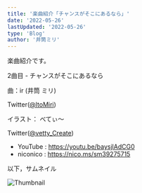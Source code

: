 ```yaml
---
title: '楽曲紹介「チャンスがそこにあるなら」'
date: '2022-05-26'
lastUpdated: '2022-05-26'
type: 'Blog'
author: '井筒ミリ'
---
```


楽曲紹介です。

2曲目 - チャンスがそこにあるなら

曲：ir (井筒 ミリ)

Twitter([@ItoMiri](https://twitter.com/ItoMiri))

イラスト： べてぃ〜

Twitter([@vetty_Create](https://twitter.com/vetty_Create))

- YouTube : https://youtu.be/baysjlAdCG0
- niconico : https://nico.ms/sm39275715

以下，サムネイル

![Thumbnail](/images/assets/202205261.png)